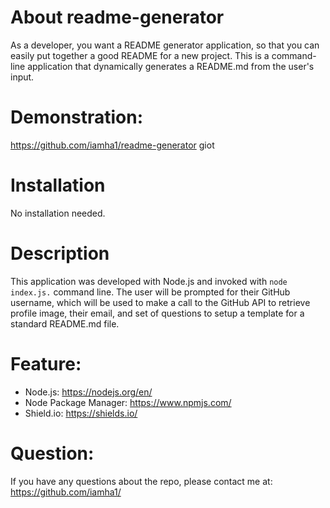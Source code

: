 # About readme-generator

As a developer, you want a README generator application, so that you can easily put together a good README for a new project. This is a command-line application that dynamically generates a README.md from the user's input.

# Demonstration: 

https://github.com/iamha1/readme-generator
giot

# Installation
No installation needed.

# Description

This application was developed with Node.js and invoked with `node index.js.` command line. 
The user will be prompted for their GitHub username, which will be used to make a call to the GitHub API to retrieve profile image, their email, and set of questions to setup a template for a standard README.md file. 

# Feature: 
* Node.js: https://nodejs.org/en/
* Node Package Manager: https://www.npmjs.com/
* Shield.io: https://shields.io/

# Question:
If you have any questions about the repo, please contact me at: https://github.com/iamha1/









